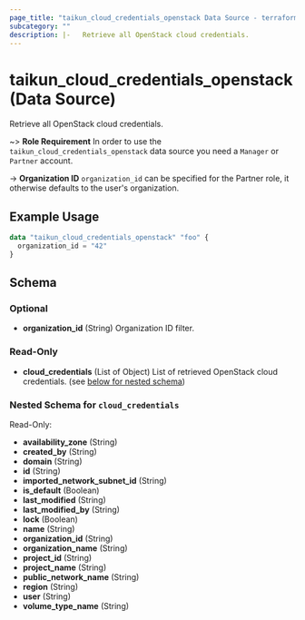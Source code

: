 ```yaml
---
page_title: "taikun_cloud_credentials_openstack Data Source - terraform-provider-taikun"
subcategory: ""
description: |-   Retrieve all OpenStack cloud credentials.
---
```


# taikun_cloud_credentials_openstack (Data Source)

Retrieve all OpenStack cloud credentials.

~> **Role Requirement** In order to use the `taikun_cloud_credentials_openstack` data source you need a `Manager` or `Partner` account.

-> **Organization ID** `organization_id` can be specified for the Partner role, it otherwise defaults to the user's organization.

## Example Usage

```terraform
data "taikun_cloud_credentials_openstack" "foo" {
  organization_id = "42"
}
```

<!-- schema generated by tfplugindocs -->
## Schema

### Optional

- **organization_id** (String) Organization ID filter.

### Read-Only

- **cloud_credentials** (List of Object) List of retrieved OpenStack cloud credentials. (see [below for nested schema](#nestedatt--cloud_credentials))

<a id="nestedatt--cloud_credentials"></a>
### Nested Schema for `cloud_credentials`

Read-Only:

- **availability_zone** (String)
- **created_by** (String)
- **domain** (String)
- **id** (String)
- **imported_network_subnet_id** (String)
- **is_default** (Boolean)
- **last_modified** (String)
- **last_modified_by** (String)
- **lock** (Boolean)
- **name** (String)
- **organization_id** (String)
- **organization_name** (String)
- **project_id** (String)
- **project_name** (String)
- **public_network_name** (String)
- **region** (String)
- **user** (String)
- **volume_type_name** (String)


